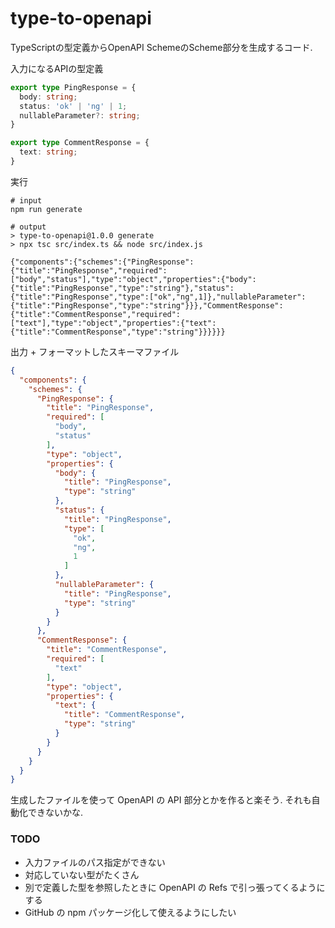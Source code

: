 # type-to-openapi

TypeScriptの型定義からOpenAPI SchemeのScheme部分を生成するコード.

入力になるAPIの型定義

```typescript:types.ts
export type PingResponse = {
  body: string;
  status: 'ok' | 'ng' | 1;
  nullableParameter?: string;
}

export type CommentResponse = {
  text: string;
}
```

実行

```shell
# input
npm run generate

# output
> type-to-openapi@1.0.0 generate
> npx tsc src/index.ts && node src/index.js

{"components":{"schemes":{"PingResponse":{"title":"PingResponse","required":["body","status"],"type":"object","properties":{"body":{"title":"PingResponse","type":"string"},"status":{"title":"PingResponse","type":["ok","ng",1]},"nullableParameter":{"title":"PingResponse","type":"string"}}},"CommentResponse":{"title":"CommentResponse","required":["text"],"type":"object","properties":{"text":{"title":"CommentResponse","type":"string"}}}}}}
```

出力 + フォーマットしたスキーマファイル

```json:schemes.json
{
  "components": {
    "schemes": {
      "PingResponse": {
        "title": "PingResponse",
        "required": [
          "body",
          "status"
        ],
        "type": "object",
        "properties": {
          "body": {
            "title": "PingResponse",
            "type": "string"
          },
          "status": {
            "title": "PingResponse",
            "type": [
              "ok",
              "ng",
              1
            ]
          },
          "nullableParameter": {
            "title": "PingResponse",
            "type": "string"
          }
        }
      },
      "CommentResponse": {
        "title": "CommentResponse",
        "required": [
          "text"
        ],
        "type": "object",
        "properties": {
          "text": {
            "title": "CommentResponse",
            "type": "string"
          }
        }
      }
    }
  }
}
```

生成したファイルを使って OpenAPI の API 部分とかを作ると楽そう. それも自動化できないかな.

### TODO

- 入力ファイルのパス指定ができない
- 対応していない型がたくさん
- 別で定義した型を参照したときに OpenAPI の Refs で引っ張ってくるようにする
- GitHub の npm パッケージ化して使えるようにしたい
